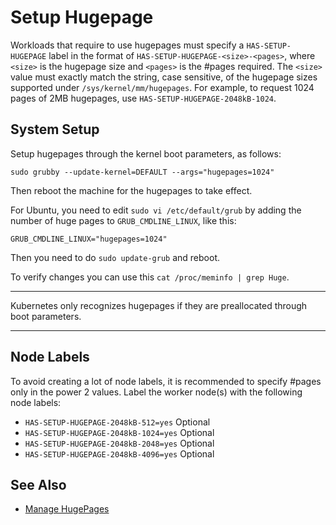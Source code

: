 # Setup Hugepage

Workloads that require to use hugepages must specify a `HAS-SETUP-HUGEPAGE` label in the format of `HAS-SETUP-HUGEPAGE-<size>-<pages>`, where `<size>` is the hugepage size and `<pages>` is the #pages required. The `<size>` value must exactly match the string, case sensitive, of the hugepage sizes supported under `/sys/kernel/mm/hugepages`. For example, to request 1024 pages of 2MB hugepages, use `HAS-SETUP-HUGEPAGE-2048kB-1024`.

## System Setup

Setup hugepages through the kernel boot parameters, as follows:  

```
sudo grubby --update-kernel=DEFAULT --args="hugepages=1024"
```

Then reboot the machine for the hugepages to take effect. 

For Ubuntu, you need to edit `sudo vi /etc/default/grub` by adding the number of huge pages to `GRUB_CMDLINE_LINUX`, like this:

```
GRUB_CMDLINE_LINUX="hugepages=1024"
```

Then you need to do `sudo update-grub` and reboot.

To verify changes you can use this `cat /proc/meminfo | grep Huge`.

---

Kubernetes only recognizes hugepages if they are preallocated through boot parameters.    

---

## Node Labels

To avoid creating a lot of node labels, it is recommended to specify #pages only in the power 2 values. Label the worker node(s) with the following node labels:  
- `HAS-SETUP-HUGEPAGE-2048kB-512=yes` Optional  
- `HAS-SETUP-HUGEPAGE-2048kB-1024=yes` Optional  
- `HAS-SETUP-HUGEPAGE-2048kB-2048=yes` Optional  
- `HAS-SETUP-HUGEPAGE-2048kB-4096=yes` Optional  

## See Also

- [Manage HugePages][Manage HugePages]

[Manage HugePages]: https://kubernetes.io/docs/tasks/manage-hugepages/scheduling-hugepages

